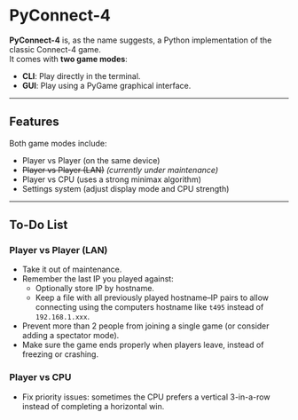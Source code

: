 # PyConnect-4

**PyConnect-4** is, as the name suggests, a Python implementation of the classic Connect-4 game.  
It comes with **two game modes**:  

- **CLI**: Play directly in the terminal.  
- **GUI**: Play using a PyGame graphical interface.  

---

## Features

Both game modes include:  

- Player vs Player (on the same device)  
- ~~Player vs Player (LAN)~~ *(currently under maintenance)*  
- Player vs CPU (uses a strong minimax algorithm)  
- Settings system (adjust display mode and CPU strength)  

---

## To-Do List

### Player vs Player (LAN)

- Take it out of maintenance.  
- Remember the last IP you played against:  
  - Optionally store IP by hostname.  
  - Keep a file with all previously played hostname–IP pairs to allow connecting using the computers hostname like `t495` instead of `192.168.1.xxx`.  
- Prevent more than 2 people from joining a single game (or consider adding a spectator mode).  
- Make sure the game ends properly when players leave, instead of freezing or crashing.  

### Player vs CPU

- Fix priority issues: sometimes the CPU prefers a vertical 3-in-a-row instead of completing a horizontal win.